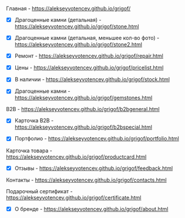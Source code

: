 Главная - https://alekseyvotencev.github.io/grigof/

- [x] Драгоценные камни (детальная) - https://alekseyvotencev.github.io/grigof/stone.html

- [x] Драгоценные камни (детальная, меньшее кол-во фото) - https://alekseyvotencev.github.io/grigof/stone2.html

- [x] Ремонт - https://alekseyvotencev.github.io/grigof/repair.html

- [x] Цены - https://alekseyvotencev.github.io/grigof/pricelist.html

- [x] В наличии - https://alekseyvotencev.github.io/grigof/stock.html

- [x] Драгоценные камни - https://alekseyvotencev.github.io/grigof/gemstones.html

B2B - https://alekseyvotencev.github.io/grigof/b2bgeneral.html

- [x] Карточка B2B - https://alekseyvotencev.github.io/grigof/b2bspecial.html

- [x] Портфолио - https://alekseyvotencev.github.io/grigof/portfolio.html

Карточка товара - https://alekseyvotencev.github.io/grigof/productcard.html

- [x] Отзывы - https://alekseyvotencev.github.io/grigof/feedback.html

Контакты - https://alekseyvotencev.github.io/grigof/contacts.html

Подарочный сертификат - https://alekseyvotencev.github.io/grigof/certificate.html

- [x] О бренде - https://alekseyvotencev.github.io/grigof/about.html

